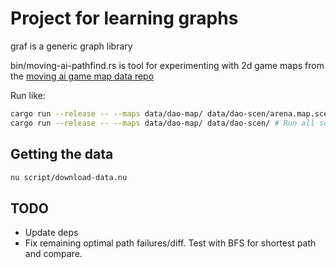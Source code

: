# Project for learning graphs

graf is a generic graph library

bin/moving-ai-pathfind.rs is tool for experimenting with 2d game maps from the [moving ai game map data repo](https://movingai.com/benchmarks/grids.html)

Run like:

```sh
cargo run --release -- --maps data/dao-map/ data/dao-scen/arena.map.scen # Run a specific scenario file
cargo run --release -- --maps data/dao-map/ data/dao-scen/ # Run all scenario files
```

## Getting the data

```sh
nu script/download-data.nu
```

## TODO

* Update deps
* Fix remaining optimal path failures/diff. Test with BFS for shortest path and compare.
